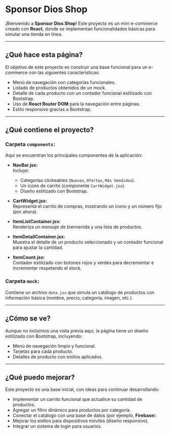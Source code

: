 # **Sponsor Dios Shop**

¡Bienvenido a **Sponsor Dios Shop**! Este proyecto es un mini e-commerce creado con **React**, donde se implementan funcionalidades básicas para simular una tienda en línea.

---

## **¿Qué hace esta página?**

El objetivo de este proyecto es construir una base funcional para un e-commerce con las siguientes características:
- Menú de navegación con categorías funcionales.
- Listado de productos obtenidos de un mock.
- Detalle de cada producto con un contador funcional estilizado con Bootstrap.
- Uso de **React Router DOM** para la navegación entre páginas.
- Estilo responsivo gracias a Bootstrap.

---

## **¿Qué contiene el proyecto?**

### **Carpeta `components`:**
Aquí se encuentran los principales componentes de la aplicación:
- **NavBar.jsx:**  
  Incluye:
  - Categorías clickeables (`Nuevos`, `Ofertas`, `Más Vendidos`).
  - Un ícono de carrito (componente `CartWidget.jsx`).
  - Diseño estilizado con Bootstrap.

- **CartWidget.jsx:**  
  Representa el carrito de compras, mostrando un ícono y un número fijo (por ahora).

- **ItemListContainer.jsx:**  
  Renderiza un mensaje de bienvenida y una lista de productos.

- **ItemDetailContainer.jsx:**  
  Muestra el detalle de un producto seleccionado y un contador funcional para ajustar la cantidad.

- **ItemCount.jsx:**  
  Contador estilizado con botones rojos y verdes para decrementar e incrementar respetando el stock.

### **Carpeta `mock`:**
Contiene un archivo `data.jsx` que simula un catálogo de productos con información básica (nombre, precio, categoría, imagen, etc.).

---

## **¿Cómo se ve?**

Aunque no incluimos una vista previa aquí, la página tiene un diseño estilizado con Bootstrap, incluyendo:
- Menú de navegación limpio y funcional.
- Tarjetas para cada producto.
- Detalles de producto con estilos aplicados.

---

## **¿Qué puedo mejorar?**

Este proyecto es una base inicial, con ideas para continuar desarrollando:
- Implementar un carrito funcional que actualice su cantidad de productos.
- Agregar un filtro dinámico para productos por categoría.
- Conectar el catálogo con una base de datos (por ejemplo, **Firebase**).
- Mejorar los estilos para dispositivos móviles (diseño responsivo).
- Integrar un sistema de login para usuarios.

